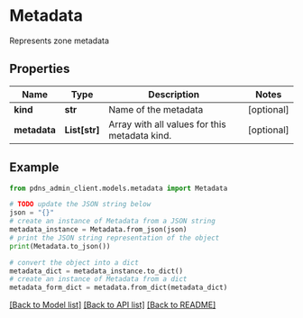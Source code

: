 # Metadata

Represents zone metadata

## Properties

Name | Type | Description | Notes
------------ | ------------- | ------------- | -------------
**kind** | **str** | Name of the metadata | [optional] 
**metadata** | **List[str]** | Array with all values for this metadata kind. | [optional] 

## Example

```python
from pdns_admin_client.models.metadata import Metadata

# TODO update the JSON string below
json = "{}"
# create an instance of Metadata from a JSON string
metadata_instance = Metadata.from_json(json)
# print the JSON string representation of the object
print(Metadata.to_json())

# convert the object into a dict
metadata_dict = metadata_instance.to_dict()
# create an instance of Metadata from a dict
metadata_form_dict = metadata.from_dict(metadata_dict)
```
[[Back to Model list]](../README.md#documentation-for-models) [[Back to API list]](../README.md#documentation-for-api-endpoints) [[Back to README]](../README.md)


